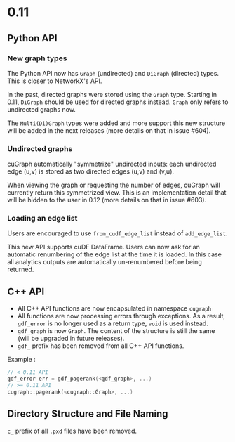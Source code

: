 # 0.11

## Python API

### New graph types
The Python API now has `Graph` (undirected) and `DiGraph` (directed) types. This is closer to NetworkX's API.

In the past, directed graphs were stored using the `Graph` type. 
Starting in 0.11, `DiGraph` should be used for directed graphs instead. `Graph` only refers to undirected graphs now.

The `Multi(Di)Graph` types were added and more support this new structure will be added in the next releases (more details on that in issue #604).

### Undirected graphs
cuGraph automatically "symmetrize" undirected inputs: each undirected edge (u,v) is stored as two directed edges (u,v) and (v,u). 

When viewing the graph or requesting the number of edges, cuGraph will currently return this symmetrized view. 
This is an implementation detail that will be hidden to the user in 0.12 (more details on that in issue #603).  

### Loading an edge list
Users are encouraged to use `from_cudf_edge_list` instead of `add_edge_list`.

This new API supports cuDF DataFrame. Users can now ask for an automatic renumbering of the edge list at the time it is loaded. 
In this case all analytics outputs are automatically un-renumbered before being returned.

## C++ API
- All C++ API functions are now encapsulated in namespace `cugraph`
- All functions are now processing errors through exceptions. As a result, `gdf_error` is no longer used as a return type, `void` is used instead.
- `gdf_graph` is now `Graph`. The content of the structure is still the same (will be upgraded in future releases).
- `gdf_` prefix has been removed from all C++ API functions.

Example :
```c
// < 0.11 API 
gdf_error err = gdf_pagerank(<gdf_graph>, ...) 
// >= 0.11 API 
cugraph::pagerank(<cugraph::Graph>, ...) 
```

## Directory Structure and File Naming
`c_` prefix of all `.pxd` files have been removed.

